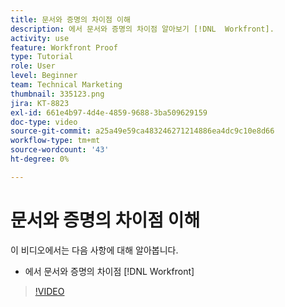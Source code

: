 ```yaml
---
title: 문서와 증명의 차이점 이해
description: 에서 문서와 증명의 차이점 알아보기 [!DNL  Workfront].
activity: use
feature: Workfront Proof
type: Tutorial
role: User
level: Beginner
team: Technical Marketing
thumbnail: 335123.png
jira: KT-8823
exl-id: 661e4b97-4d4e-4859-9688-3ba509629159
doc-type: video
source-git-commit: a25a49e59ca483246271214886ea4dc9c10e8d66
workflow-type: tm+mt
source-wordcount: '43'
ht-degree: 0%

---
```


# 문서와 증명의 차이점 이해

이 비디오에서는 다음 사항에 대해 알아봅니다.

* 에서 문서와 증명의 차이점 [!DNL Workfront]

>[!VIDEO](https://video.tv.adobe.com/v/335123/?quality=12&learn=on)
